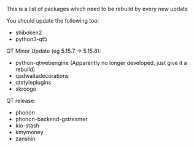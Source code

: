 This is a list of packages which need to be rebuild by every new update

You should update the following too:
* shiboken2
* python3-qt5

QT Minor Update (eg 5.15.7 -> 5.15.8):
* python-qtwebengine (Apparently no longer developed, just give it a rebuild)
* qadwaitadecorations
* qtstyleplugins
* skrooge
<!-- * hedgewars -->
<!-- * liteide -->
<!-- * dnscrypt-proxy-gui -->
<!-- * qt5ct -->
<!-- * eqonomize -->
<!-- * python-pyotherside -->

QT release: 

* phonon
* phonon-backend-gstreamer
* kio-stash
* kmymoney
* zanshin
